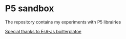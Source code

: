 # P5 sandbox

The repository contains my experiments with P5 librairies


[Special thanks to Es6-Js boilterplatoe](https://github.com/mkontogiannis/p5.js-es6-babel-sass-webpack-boilerplate)
